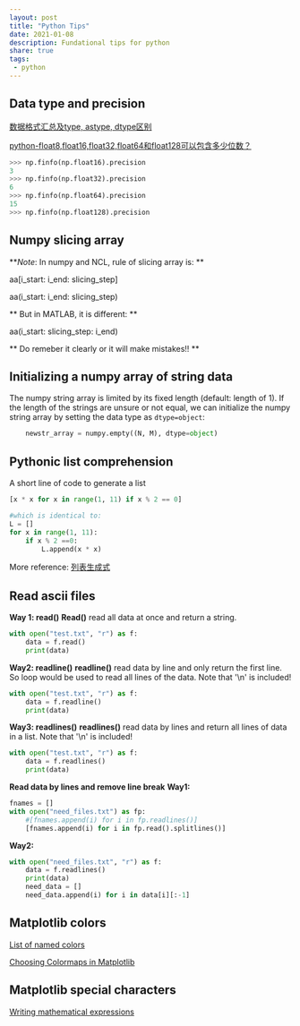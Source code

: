 ```yaml
---
layout: post
title: "Python Tips"
date: 2021-01-08
description: Fundational tips for python
share: true
tags:
 - python
---
```


## Data type and precision
[数据格式汇总及type, astype, dtype区别](https://blog.csdn.net/sinat_36458870/article/details/78946053)

[python-float8,float16,float32,float64和float128可以包含多少位数？](https://bugjia.net/200527/779405.html)

```python
>>> np.finfo(np.float16).precision
3
>>> np.finfo(np.float32).precision
6
>>> np.finfo(np.float64).precision
15
>>> np.finfo(np.float128).precision
```

## Numpy slicing array
***Note*: In numpy and NCL, rule of slicing array is: **

aa[i_start: i_end: slicing_step]

aa(i_start: i_end: slicing_step)

** But in MATLAB, it is different: **

aa(i_start: slicing_step: i_end)

** Do remeber it clearly or it will make mistakes!! **

## Initializing a numpy array of string data
The numpy string array is limited by its fixed length (default: length of 1). If the length of the strings are unsure or not equal, we can initialize the numpy string array by setting the data type as `dtype=object`:
```python
    newstr_array = numpy.empty((N, M), dtype=object)
```

## Pythonic list comprehension
A short line of code to generate a list
```python
[x * x for x in range(1, 11) if x % 2 == 0]

#which is identical to:
L = []
for x in range(1, 11):
    if x % 2 ==0:
        L.append(x * x)
```        
More reference: 
[列表生成式](https://www.liaoxuefeng.com/wiki/1016959663602400/1017317609699776)

## Read ascii files 
**Way 1: read()** 
**Read()** read all data at once and return a string.
```python
with open("test.txt", "r") as f:
    data = f.read()
    print(data)
```

**Way2: readline()**
**readline()** read data by line and only return the first line. So loop would be used to read all lines of the data. Note that '\n' is included!
```python
with open("test.txt", "r") as f:
    data = f.readline()
    print(data)
```

**Way3: readlines()**
**readlines()** read data by lines and return all lines of data in a list. Note that '\n' is included!
```python
with open("test.txt", "r") as f:
    data = f.readlines()
    print(data)
```

**Read data by lines and remove line break**
**Way1:**
```python
fnames = []    
with open("need_files.txt") as fp:
    #[fnames.append(i) for i in fp.readlines()]
    [fnames.append(i) for i in fp.read().splitlines()]
```

**Way2:**
```python
with open("need_files.txt", "r") as f:
    data = f.readlines()
    print(data)
    need_data = []
    need_data.append(i) for i in data[i][:-1]
```

## Matplotlib colors
[List of named colors](https://matplotlib.org/stable/gallery/color/named_colors.html)

[Choosing Colormaps in Matplotlib](https://matplotlib.org/stable/tutorials/colors/colormaps.html)

## Matplotlib special characters
[Writing mathematical expressions](https://matplotlib.org/stable/tutorials/text/mathtext.html)



